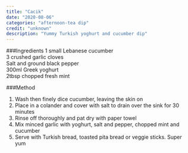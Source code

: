 ```yaml
---
title: "Cacik"
date: "2020-08-06"
categories: "afternoon-tea dip"
credit: "unknown"
description: "Yummy Turkish yoghurt and cucumber dip"
---
```


###Ingredients
1 small Lebanese cucumber  
3 crushed garlic cloves  
Salt and ground black pepper  
300ml Greek yoghurt  
2tbsp chopped fresh mint  

###Method
1. Wash then finely dice cucumber, leaving the skin on
2. Place in a colander and cover with salt to drain over the sink for 30 minutes
3. Rinse off thoroughly and pat dry with paper towel
4. Mix minced garlic with yoghurt, salt and pepper, chopped mint and cucumber
5. Serve with Turkish bread, toasted pita bread or veggie sticks. Super yum
